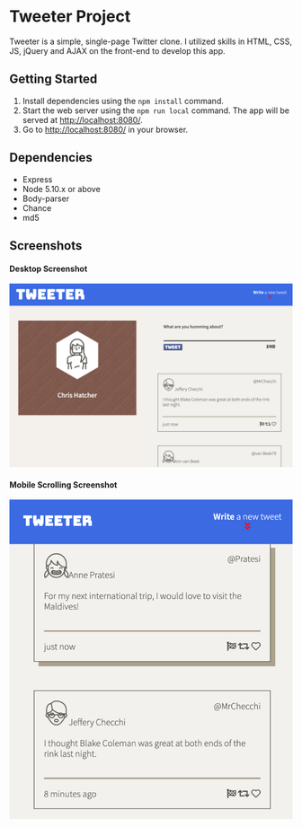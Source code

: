 # Tweeter Project

Tweeter is a simple, single-page Twitter clone. I utilized skills in HTML, CSS, JS, jQuery and AJAX on the front-end to develop this app.

## Getting Started

1. Install dependencies using the `npm install` command.
2. Start the web server using the `npm run local` command. The app will be served at <http://localhost:8080/>.
3. Go to <http://localhost:8080/> in your browser.

## Dependencies

- Express
- Node 5.10.x or above
- Body-parser
- Chance
- md5

## Screenshots

#### Desktop Screenshot
![Desktop View](https://github.com/chatcher20/Tweeter/blob/master/docs/Tweeter%20Screenshot%20A.png?raw=true)

#### Mobile Scrolling Screenshot
![Mobile View](https://github.com/chatcher20/Tweeter/blob/master/docs/Tweeter%20Screenshot%20B.png?raw=true)

